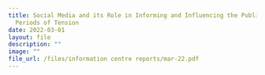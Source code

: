 ```yaml
---
title: Social Media and its Role in Informing and Influencing the Public During
  Periods of Tension
date: 2022-03-01
layout: file
description: ""
image: ""
file_url: /files/information centre reports/mar-22.pdf
---
```



